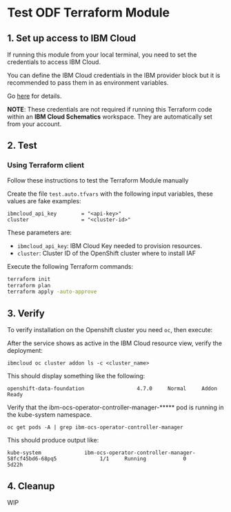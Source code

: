 # Test ODF Terraform Module

## 1. Set up access to IBM Cloud

If running this module from your local terminal, you need to set the credentials to access IBM Cloud.

You can define the IBM Cloud credentials in the IBM provider block but it is recommended to pass them in as environment variables.

Go [here](../../CREDENTIALS.md) for details.

**NOTE**: These credentials are not required if running this Terraform code within an **IBM Cloud Schematics** workspace. They are automatically set from your account.

## 2. Test

### Using Terraform client

Follow these instructions to test the Terraform Module manually

Create the file `test.auto.tfvars` with the following input variables, these values are fake examples:

```hcl
ibmcloud_api_key        = "<api-key>"
cluster                 = "<cluster-id>"
```

These parameters are:

- `ibmcloud_api_key`: IBM Cloud Key needed to provision resources.
- `cluster`: Cluster ID of the OpenShift cluster where to install IAF

Execute the following Terraform commands:

```bash
terraform init
terraform plan
terraform apply -auto-approve
```

## 3. Verify

To verify installation on the Openshift cluster you need `oc`, then execute:

After the service shows as active in the IBM Cloud resource view, verify the deployment:

    ibmcloud oc cluster addon ls -c <cluster_name>

This should display something like the following:

    openshift-data-foundation                 4.7.0     Normal     Addon Ready
    
Verify that the ibm-ocs-operator-controller-manager-***** pod is running in the kube-system namespace.

    oc get pods -A | grep ibm-ocs-operator-controller-manager

This should produce output like:

    kube-system              ibm-ocs-operator-controller-manager-58fcf45bd6-68pq5              1/1     Running            0          5d22h

## 4. Cleanup

WIP

